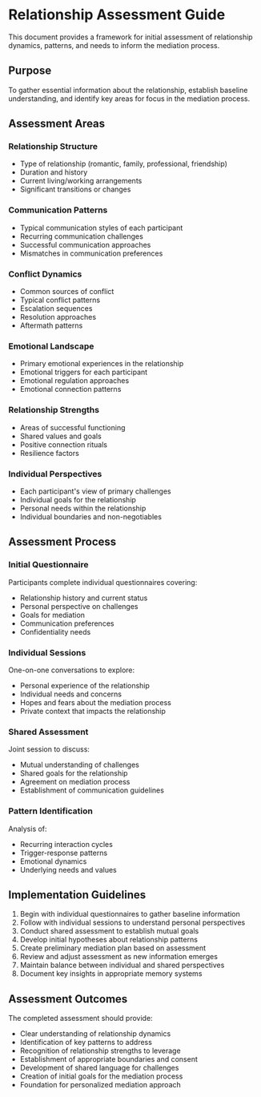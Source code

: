 # Relationship Assessment Guide

This document provides a framework for initial assessment of relationship dynamics, patterns, and needs to inform the mediation process.

## Purpose
To gather essential information about the relationship, establish baseline understanding, and identify key areas for focus in the mediation process.

## Assessment Areas

### Relationship Structure
- Type of relationship (romantic, family, professional, friendship)
- Duration and history
- Current living/working arrangements
- Significant transitions or changes

### Communication Patterns
- Typical communication styles of each participant
- Recurring communication challenges
- Successful communication approaches
- Mismatches in communication preferences

### Conflict Dynamics
- Common sources of conflict
- Typical conflict patterns
- Escalation sequences
- Resolution approaches
- Aftermath patterns

### Emotional Landscape
- Primary emotional experiences in the relationship
- Emotional triggers for each participant
- Emotional regulation approaches
- Emotional connection patterns

### Relationship Strengths
- Areas of successful functioning
- Shared values and goals
- Positive connection rituals
- Resilience factors

### Individual Perspectives
- Each participant's view of primary challenges
- Individual goals for the relationship
- Personal needs within the relationship
- Individual boundaries and non-negotiables

## Assessment Process

### Initial Questionnaire
Participants complete individual questionnaires covering:
- Relationship history and current status
- Personal perspective on challenges
- Goals for mediation
- Communication preferences
- Confidentiality needs

### Individual Sessions
One-on-one conversations to explore:
- Personal experience of the relationship
- Individual needs and concerns
- Hopes and fears about the mediation process
- Private context that impacts the relationship

### Shared Assessment
Joint session to discuss:
- Mutual understanding of challenges
- Shared goals for the relationship
- Agreement on mediation process
- Establishment of communication guidelines

### Pattern Identification
Analysis of:
- Recurring interaction cycles
- Trigger-response patterns
- Emotional dynamics
- Underlying needs and values

## Implementation Guidelines

1. Begin with individual questionnaires to gather baseline information
2. Follow with individual sessions to understand personal perspectives
3. Conduct shared assessment to establish mutual goals
4. Develop initial hypotheses about relationship patterns
5. Create preliminary mediation plan based on assessment
6. Review and adjust assessment as new information emerges
7. Maintain balance between individual and shared perspectives
8. Document key insights in appropriate memory systems

## Assessment Outcomes

The completed assessment should provide:
- Clear understanding of relationship dynamics
- Identification of key patterns to address
- Recognition of relationship strengths to leverage
- Establishment of appropriate boundaries and consent
- Development of shared language for challenges
- Creation of initial goals for the mediation process
- Foundation for personalized mediation approach
